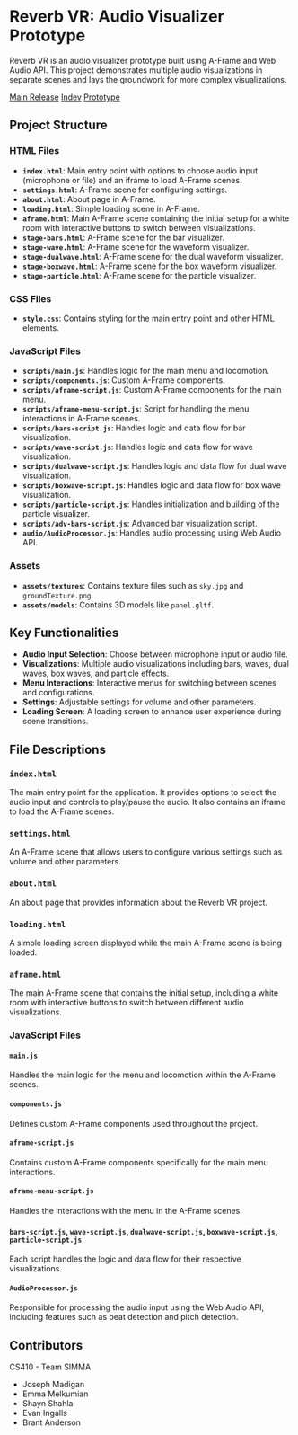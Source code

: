 # Reverb VR: Audio Visualizer Prototype

Reverb VR is an audio visualizer prototype built using A-Frame and Web Audio API. This project demonstrates multiple audio visualizations in separate scenes and lays the groundwork for more complex visualizations.

[Main Release](https://reverb-xr.vercel.app/)
[Indev](https://reverb-xr-indev.vercel.app/)
[Prototype](https://reverb-proto.vercel.app/)

## Project Structure

### HTML Files

- **`index.html`**: Main entry point with options to choose audio input (microphone or file) and an iframe to load A-Frame scenes.
- **`settings.html`**: A-Frame scene for configuring settings.
- **`about.html`**: About page in A-Frame.
- **`loading.html`**: Simple loading scene in A-Frame.
- **`aframe.html`**: Main A-Frame scene containing the initial setup for a white room with interactive buttons to switch between visualizations.
- **`stage-bars.html`**: A-Frame scene for the bar visualizer.
- **`stage-wave.html`**: A-Frame scene for the waveform visualizer.
- **`stage-dualwave.html`**: A-Frame scene for the dual waveform visualizer.
- **`stage-boxwave.html`**: A-Frame scene for the box waveform visualizer.
- **`stage-particle.html`**: A-Frame scene for the particle visualizer.

### CSS Files

- **`style.css`**: Contains styling for the main entry point and other HTML elements.

### JavaScript Files

- **`scripts/main.js`**: Handles logic for the main menu and locomotion.
- **`scripts/components.js`**: Custom A-Frame components.
- **`scripts/aframe-script.js`**: Custom A-Frame components for the main menu.
- **`scripts/aframe-menu-script.js`**: Script for handling the menu interactions in A-Frame scenes.
- **`scripts/bars-script.js`**: Handles logic and data flow for bar visualization.
- **`scripts/wave-script.js`**: Handles logic and data flow for wave visualization.
- **`scripts/dualwave-script.js`**: Handles logic and data flow for dual wave visualization.
- **`scripts/boxwave-script.js`**: Handles logic and data flow for box wave visualization.
- **`scripts/particle-script.js`**: Handles initialization and building of the particle visualizer.
- **`scripts/adv-bars-script.js`**: Advanced bar visualization script.
- **`audio/AudioProcessor.js`**: Handles audio processing using Web Audio API.

### Assets

- **`assets/textures`**: Contains texture files such as `sky.jpg` and `groundTexture.png`.
- **`assets/models`**: Contains 3D models like `panel.gltf`.

## Key Functionalities

- **Audio Input Selection**: Choose between microphone input or audio file.
- **Visualizations**: Multiple audio visualizations including bars, waves, dual waves, box waves, and particle effects.
- **Menu Interactions**: Interactive menus for switching between scenes and configurations.
- **Settings**: Adjustable settings for volume and other parameters.
- **Loading Screen**: A loading screen to enhance user experience during scene transitions.

## File Descriptions

### `index.html`

The main entry point for the application. It provides options to select the audio input and controls to play/pause the audio. It also contains an iframe to load the A-Frame scenes.

### `settings.html`

An A-Frame scene that allows users to configure various settings such as volume and other parameters.

### `about.html`

An about page that provides information about the Reverb VR project.

### `loading.html`

A simple loading screen displayed while the main A-Frame scene is being loaded.

### `aframe.html`

The main A-Frame scene that contains the initial setup, including a white room with interactive buttons to switch between different audio visualizations.

### JavaScript Files

#### `main.js`

Handles the main logic for the menu and locomotion within the A-Frame scenes.

#### `components.js`

Defines custom A-Frame components used throughout the project.

#### `aframe-script.js`

Contains custom A-Frame components specifically for the main menu interactions.

#### `aframe-menu-script.js`

Handles the interactions with the menu in the A-Frame scenes.

#### `bars-script.js`, `wave-script.js`, `dualwave-script.js`, `boxwave-script.js`, `particle-script.js`

Each script handles the logic and data flow for their respective visualizations.

#### `AudioProcessor.js`

Responsible for processing the audio input using the Web Audio API, including features such as beat detection and pitch detection.

## Contributors

CS410 - Team SIMMA
- Joseph Madigan
- Emma Melkumian
- Shayn Shahla
- Evan Ingalls
- Brant Anderson
